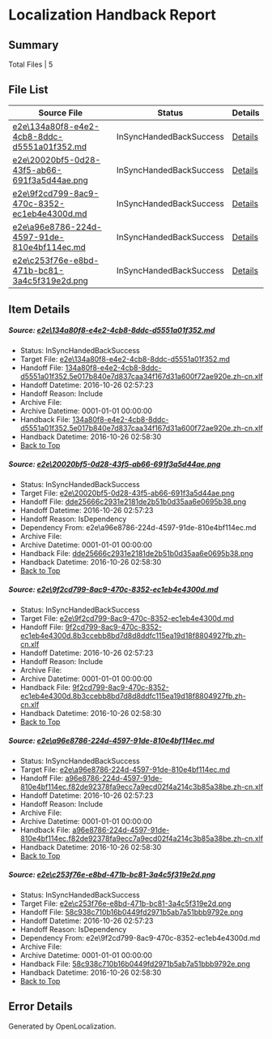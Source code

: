 # <a name='report-top'></a> Localization Handback Report

## Summary
 Total Files | 5

## File List
 Source File | Status | Details 
 ----------- | ------ | ------- 
 [e2e\134a80f8-e4e2-4cb8-8ddc-d5551a01f352.md](https://github.com/OpenLocalizationTestOrg/ol-test0/blob/7f10f9678cbc4b21a3c1dfeb0bffeff95e322e0b/e2e/134a80f8-e4e2-4cb8-8ddc-d5551a01f352.md) | InSyncHandedBackSuccess | [Details](#85ee56c00d014ad88e9d9fb094f38c26a483ceb41)
 [e2e\20020bf5-0d28-43f5-ab66-691f3a5d44ae.png](https://github.com/OpenLocalizationTestOrg/ol-test0/blob/7f10f9678cbc4b21a3c1dfeb0bffeff95e322e0b/e2e/20020bf5-0d28-43f5-ab66-691f3a5d44ae.png) | InSyncHandedBackSuccess | [Details](#dde25666c2931e2181de2b51b0d35aa6e0695b382)
 [e2e\9f2cd799-8ac9-470c-8352-ec1eb4e4300d.md](https://github.com/OpenLocalizationTestOrg/ol-test0/blob/7f10f9678cbc4b21a3c1dfeb0bffeff95e322e0b/e2e/9f2cd799-8ac9-470c-8352-ec1eb4e4300d.md) | InSyncHandedBackSuccess | [Details](#7cd8d919c7cd664d05b5fda1dc8d335ebf4d9bcc3)
 [e2e\a96e8786-224d-4597-91de-810e4bf114ec.md](https://github.com/OpenLocalizationTestOrg/ol-test0/blob/7f10f9678cbc4b21a3c1dfeb0bffeff95e322e0b/e2e/a96e8786-224d-4597-91de-810e4bf114ec.md) | InSyncHandedBackSuccess | [Details](#27950360682db626da65a1b1ff58e0dd5a821f6d4)
 [e2e\c253f76e-e8bd-471b-bc81-3a4c5f319e2d.png](https://github.com/OpenLocalizationTestOrg/ol-test0/blob/7f10f9678cbc4b21a3c1dfeb0bffeff95e322e0b/e2e/c253f76e-e8bd-471b-bc81-3a4c5f319e2d.png) | InSyncHandedBackSuccess | [Details](#58c938c710b16b0449fd2971b5ab7a51bbb9792e5)

## Item Details
##### <a name='85ee56c00d014ad88e9d9fb094f38c26a483ceb41'></a> Source: [e2e\134a80f8-e4e2-4cb8-8ddc-d5551a01f352.md](https://github.com/OpenLocalizationTestOrg/ol-test0/blob/7f10f9678cbc4b21a3c1dfeb0bffeff95e322e0b/e2e/134a80f8-e4e2-4cb8-8ddc-d5551a01f352.md)
* Status: InSyncHandedBackSuccess
* Target File: [e2e\134a80f8-e4e2-4cb8-8ddc-d5551a01f352.md](https://github.com/OpenLocalizationTestOrg/ol-test0-zhcn/blob/e16d22b666b0ee985831ca93fd6a66f5cb81efce/e2e/134a80f8-e4e2-4cb8-8ddc-d5551a01f352.md)
* Handoff File: [134a80f8-e4e2-4cb8-8ddc-d5551a01f352.5e017b840e7d837caa34f167d31a600f72ae920e.zh-cn.xlf](https://github.com/OpenLocalizationTestOrg/ol-test0-handoff/blob/81bcc8c32e86850d56787ff4cf5c6bdb72a64bad/ol-handoff/OpenLocalizationTestOrg/ol-test0-zhcn/shujia/ht/134a80f8-e4e2-4cb8-8ddc-d5551a01f352.5e017b840e7d837caa34f167d31a600f72ae920e.zh-cn.xlf)
* Handoff Datetime: 2016-10-26 02:57:23
* Handoff Reason: Include
* Archive File: 
* Archive Datetime: 0001-01-01 00:00:00
* Handback File: [134a80f8-e4e2-4cb8-8ddc-d5551a01f352.5e017b840e7d837caa34f167d31a600f72ae920e.zh-cn.xlf](https://github.com/OpenLocalizationTestOrg/ol-test0-handback/blob/749bf30fb2e691c5f5fcf1702d6e903e248d6108/ol-handback/OpenLocalizationTestOrg/ol-test0-zhcn/shujia/ht/134a80f8-e4e2-4cb8-8ddc-d5551a01f352.5e017b840e7d837caa34f167d31a600f72ae920e.zh-cn.xlf)
* Handback Datetime: 2016-10-26 02:58:30
* [Back to Top](#report-top)

##### <a name='dde25666c2931e2181de2b51b0d35aa6e0695b382'></a> Source: [e2e\20020bf5-0d28-43f5-ab66-691f3a5d44ae.png](https://github.com/OpenLocalizationTestOrg/ol-test0/blob/7f10f9678cbc4b21a3c1dfeb0bffeff95e322e0b/e2e/20020bf5-0d28-43f5-ab66-691f3a5d44ae.png)
* Status: InSyncHandedBackSuccess
* Target File: [e2e\20020bf5-0d28-43f5-ab66-691f3a5d44ae.png](https://github.com/OpenLocalizationTestOrg/ol-test0-zhcn/blob/e16d22b666b0ee985831ca93fd6a66f5cb81efce/e2e/20020bf5-0d28-43f5-ab66-691f3a5d44ae.png)
* Handoff File: [dde25666c2931e2181de2b51b0d35aa6e0695b38.png](https://github.com/OpenLocalizationTestOrg/ol-test0-handoff/blob/81bcc8c32e86850d56787ff4cf5c6bdb72a64bad/ol-handoff/OpenLocalizationTestOrg/ol-test0-zhcn/shujia/ht/dde25666c2931e2181de2b51b0d35aa6e0695b38.png)
* Handoff Datetime: 2016-10-26 02:57:23
* Handoff Reason: IsDependency
* Dependency From: e2e\a96e8786-224d-4597-91de-810e4bf114ec.md
* Archive File: 
* Archive Datetime: 0001-01-01 00:00:00
* Handback File: [dde25666c2931e2181de2b51b0d35aa6e0695b38.png](https://github.com/OpenLocalizationTestOrg/ol-test0-handback/blob/749bf30fb2e691c5f5fcf1702d6e903e248d6108/ol-handback/OpenLocalizationTestOrg/ol-test0-zhcn/shujia/ht/dde25666c2931e2181de2b51b0d35aa6e0695b38.png)
* Handback Datetime: 2016-10-26 02:58:30
* [Back to Top](#report-top)

##### <a name='7cd8d919c7cd664d05b5fda1dc8d335ebf4d9bcc3'></a> Source: [e2e\9f2cd799-8ac9-470c-8352-ec1eb4e4300d.md](https://github.com/OpenLocalizationTestOrg/ol-test0/blob/7f10f9678cbc4b21a3c1dfeb0bffeff95e322e0b/e2e/9f2cd799-8ac9-470c-8352-ec1eb4e4300d.md)
* Status: InSyncHandedBackSuccess
* Target File: [e2e\9f2cd799-8ac9-470c-8352-ec1eb4e4300d.md](https://github.com/OpenLocalizationTestOrg/ol-test0-zhcn/blob/e16d22b666b0ee985831ca93fd6a66f5cb81efce/e2e/9f2cd799-8ac9-470c-8352-ec1eb4e4300d.md)
* Handoff File: [9f2cd799-8ac9-470c-8352-ec1eb4e4300d.8b3ccebb8bd7d8d8ddfc115ea19d18f8804927fb.zh-cn.xlf](https://github.com/OpenLocalizationTestOrg/ol-test0-handoff/blob/81bcc8c32e86850d56787ff4cf5c6bdb72a64bad/ol-handoff/OpenLocalizationTestOrg/ol-test0-zhcn/shujia/ht/9f2cd799-8ac9-470c-8352-ec1eb4e4300d.8b3ccebb8bd7d8d8ddfc115ea19d18f8804927fb.zh-cn.xlf)
* Handoff Datetime: 2016-10-26 02:57:23
* Handoff Reason: Include
* Archive File: 
* Archive Datetime: 0001-01-01 00:00:00
* Handback File: [9f2cd799-8ac9-470c-8352-ec1eb4e4300d.8b3ccebb8bd7d8d8ddfc115ea19d18f8804927fb.zh-cn.xlf](https://github.com/OpenLocalizationTestOrg/ol-test0-handback/blob/749bf30fb2e691c5f5fcf1702d6e903e248d6108/ol-handback/OpenLocalizationTestOrg/ol-test0-zhcn/shujia/ht/9f2cd799-8ac9-470c-8352-ec1eb4e4300d.8b3ccebb8bd7d8d8ddfc115ea19d18f8804927fb.zh-cn.xlf)
* Handback Datetime: 2016-10-26 02:58:30
* [Back to Top](#report-top)

##### <a name='27950360682db626da65a1b1ff58e0dd5a821f6d4'></a> Source: [e2e\a96e8786-224d-4597-91de-810e4bf114ec.md](https://github.com/OpenLocalizationTestOrg/ol-test0/blob/7f10f9678cbc4b21a3c1dfeb0bffeff95e322e0b/e2e/a96e8786-224d-4597-91de-810e4bf114ec.md)
* Status: InSyncHandedBackSuccess
* Target File: [e2e\a96e8786-224d-4597-91de-810e4bf114ec.md](https://github.com/OpenLocalizationTestOrg/ol-test0-zhcn/blob/e16d22b666b0ee985831ca93fd6a66f5cb81efce/e2e/a96e8786-224d-4597-91de-810e4bf114ec.md)
* Handoff File: [a96e8786-224d-4597-91de-810e4bf114ec.f82de92378fa9ecc7a9ecd02f4a214c3b85a38be.zh-cn.xlf](https://github.com/OpenLocalizationTestOrg/ol-test0-handoff/blob/81bcc8c32e86850d56787ff4cf5c6bdb72a64bad/ol-handoff/OpenLocalizationTestOrg/ol-test0-zhcn/shujia/ht/a96e8786-224d-4597-91de-810e4bf114ec.f82de92378fa9ecc7a9ecd02f4a214c3b85a38be.zh-cn.xlf)
* Handoff Datetime: 2016-10-26 02:57:23
* Handoff Reason: Include
* Archive File: 
* Archive Datetime: 0001-01-01 00:00:00
* Handback File: [a96e8786-224d-4597-91de-810e4bf114ec.f82de92378fa9ecc7a9ecd02f4a214c3b85a38be.zh-cn.xlf](https://github.com/OpenLocalizationTestOrg/ol-test0-handback/blob/749bf30fb2e691c5f5fcf1702d6e903e248d6108/ol-handback/OpenLocalizationTestOrg/ol-test0-zhcn/shujia/ht/a96e8786-224d-4597-91de-810e4bf114ec.f82de92378fa9ecc7a9ecd02f4a214c3b85a38be.zh-cn.xlf)
* Handback Datetime: 2016-10-26 02:58:30
* [Back to Top](#report-top)

##### <a name='58c938c710b16b0449fd2971b5ab7a51bbb9792e5'></a> Source: [e2e\c253f76e-e8bd-471b-bc81-3a4c5f319e2d.png](https://github.com/OpenLocalizationTestOrg/ol-test0/blob/7f10f9678cbc4b21a3c1dfeb0bffeff95e322e0b/e2e/c253f76e-e8bd-471b-bc81-3a4c5f319e2d.png)
* Status: InSyncHandedBackSuccess
* Target File: [e2e\c253f76e-e8bd-471b-bc81-3a4c5f319e2d.png](https://github.com/OpenLocalizationTestOrg/ol-test0-zhcn/blob/e16d22b666b0ee985831ca93fd6a66f5cb81efce/e2e/c253f76e-e8bd-471b-bc81-3a4c5f319e2d.png)
* Handoff File: [58c938c710b16b0449fd2971b5ab7a51bbb9792e.png](https://github.com/OpenLocalizationTestOrg/ol-test0-handoff/blob/81bcc8c32e86850d56787ff4cf5c6bdb72a64bad/ol-handoff/OpenLocalizationTestOrg/ol-test0-zhcn/shujia/ht/58c938c710b16b0449fd2971b5ab7a51bbb9792e.png)
* Handoff Datetime: 2016-10-26 02:57:23
* Handoff Reason: IsDependency
* Dependency From: e2e\9f2cd799-8ac9-470c-8352-ec1eb4e4300d.md
* Archive File: 
* Archive Datetime: 0001-01-01 00:00:00
* Handback File: [58c938c710b16b0449fd2971b5ab7a51bbb9792e.png](https://github.com/OpenLocalizationTestOrg/ol-test0-handback/blob/749bf30fb2e691c5f5fcf1702d6e903e248d6108/ol-handback/OpenLocalizationTestOrg/ol-test0-zhcn/shujia/ht/58c938c710b16b0449fd2971b5ab7a51bbb9792e.png)
* Handback Datetime: 2016-10-26 02:58:30
* [Back to Top](#report-top)


## Error Details

Generated by OpenLocalization.
